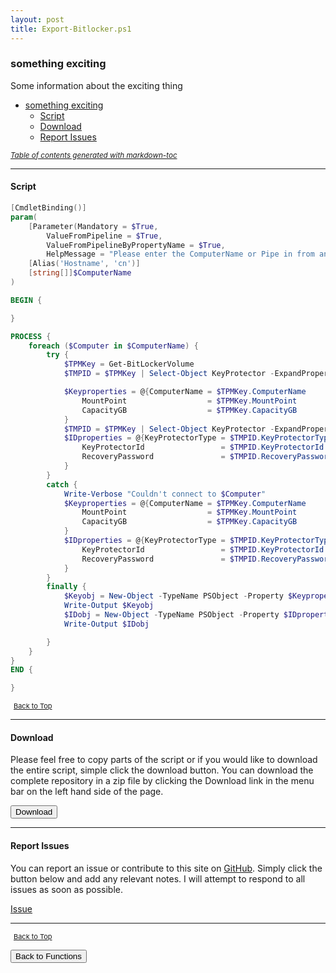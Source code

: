 ```yaml
---
layout: post
title: Export-Bitlocker.ps1
---
```


### something exciting

Some information about the exciting thing

- [something exciting](#something-exciting)
  - [Script](#script)
  - [Download](#download)
  - [Report Issues](#report-issues)

<small><i><a href='http://ecotrust-canada.github.io/markdown-toc/'>Table of contents generated with markdown-toc</a></i></small>

---

#### Script

```powershell
[CmdletBinding()]
param(
    [Parameter(Mandatory = $True,
        ValueFromPipeline = $True,
        ValueFromPipelineByPropertyName = $True,
        HelpMessage = "Please enter the ComputerName or Pipe in from another command.")]
    [Alias('Hostname', 'cn')]
    [string[]]$ComputerName
)

BEGIN {

}

PROCESS {
    foreach ($Computer in $ComputerName) {
        try {
            $TPMKey = Get-BitLockerVolume
            $TMPID = $TPMKey | Select-Object KeyProtector -ExpandProperty KeyProtector

            $Keyproperties = @{ComputerName = $TPMKey.ComputerName
                MountPoint                  = $TPMKey.MountPoint
                CapacityGB                  = $TPMKey.CapacityGB
            }
            $TMPID = $TPMKey | Select-Object KeyProtector -ExpandProperty KeyProtector
            $IDproperties = @{KeyProtectorType = $TMPID.KeyProtectorType
                KeyProtectorId                 = $TMPID.KeyProtectorId
                RecoveryPassword               = $TMPID.RecoveryPassword
            }
        }
        catch {
            Write-Verbose "Couldn't connect to $Computer"
            $Keyproperties = @{ComputerName = $TPMKey.ComputerName
                MountPoint                  = $TPMKey.MountPoint
                CapacityGB                  = $TPMKey.CapacityGB
            }
            $IDproperties = @{KeyProtectorType = $TMPID.KeyProtectorType
                KeyProtectorId                 = $TMPID.KeyProtectorId
                RecoveryPassword               = $TMPID.RecoveryPassword
            }
        }
        finally {
            $Keyobj = New-Object -TypeName PSObject -Property $Keyproperties
            Write-Output $Keyobj
            $IDobj = New-Object -TypeName PSObject -Property $IDproperties
            Write-Output $IDobj

        }
    }
}
END {

}
```

<span style="font-size:11px;"><a href="#"><i class="fas fa-caret-up" aria-hidden="true" style="color: white; margin-right:5px;"></i>Back to Top</a></span>

---

#### Download

Please feel free to copy parts of the script or if you would like to download the entire script, simple click the download button. You can download the complete repository in a zip file by clicking the Download link in the menu bar on the left hand side of the page.

<button class="btn" type="submit" onclick="window.open('/PowerShell/functions/bitLocker/Export-Bitlocker.ps1')">
    <i class="fa fa-cloud-download-alt">
    </i>
        Download
</button>

---

#### Report Issues

You can report an issue or contribute to this site on <a href="https://github.com/BanterBoy/scripts-blog/issues">GitHub</a>. Simply click the button below and add any relevant notes. I will attempt to respond to all issues as soon as possible.

<!-- Place this tag where you want the button to render. -->

<a class="github-button" href="https://github.com/BanterBoy/scripts-blog/issues/new?title=Export-Bitlocker.ps1&body=There is a problem with this function. Please find details below." data-show-count="true" aria-label="Issue BanterBoy/scripts-blog on GitHub">Issue</a>

---

<span style="font-size:11px;"><a href="#"><i class="fas fa-caret-up" aria-hidden="true" style="color: white; margin-right:5px;"></i>Back to Top</a></span>

<a href="/menu/_pages/functions.html">
    <button class="btn">
        <i class='fas fa-reply'>
        </i>
            Back to Functions
    </button>
</a>

[1]: http://ecotrust-canada.github.io/markdown-toc
[2]: https://github.com/googlearchive/code-prettify
